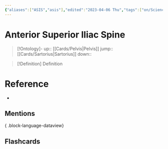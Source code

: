 ```yaml
---
{"aliases":["ASIS","asis"],"edited":"2023-04-06 Thu","tags":["on/Science/Biology/Anatomy","Uni/OMT1"],"date created":"2023-03-13 Mon","dg-publish":true,"permalink":"/cards/anterior-superior-iliac-spine/","dgPassFrontmatter":true}
---
```


# Anterior Superior Iliac Spine

> [!Ontology]-
> up:: [[Cards/Pelvis\|Pelvis]]
> jump:: [[Cards/Sartorius\|Sartorius]]
> down:: 

> [!Definition] Definition
> 

# Reference
- 

## Mentions

{ .block-language-dataview}

## Flashcards
